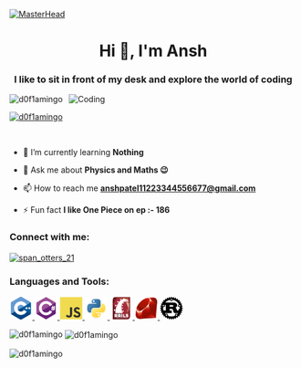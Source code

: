 [![MasterHead](https://wallpapercave.com/wp/wp9995114.jpg)](https://rishavchanda.io)
<h1 align="center">Hi 👋, I'm Ansh</h1>
<h3 align="center">I like to sit in front of my desk and explore the world of coding</h3>

<img align="right" alt="Coding" width="400" src="https://wallpapercave.com/wp/wp9995113.jpg">
<p align="left"> <img src="https://komarev.com/ghpvc/?username=d0f1amingo&label=Profile%20views&color=0e75b6&style=flat" alt="d0f1amingo" /> </p>

<p align="left"> <a href="https://github.com/ryo-ma/github-profile-trophy"><img src="https://github-profile-trophy.vercel.app/?username=d0f1amingo" alt="d0f1amingo" /></a> </p>

<p align="left"> <a href="https://twitter.com/" target="blank"><img src="https://img.shields.io/twitter/follow/?logo=twitter&style=for-the-badge" alt="" /></a> </p>

- 🌱 I’m currently learning **Nothing**

- 💬 Ask me about **Physics and Maths 😉**

- 📫 How to reach me **anshpatel11223344556677@gmail.com**

- ⚡ Fun fact **I like One Piece on ep :- 186**

<h3 align="left">Connect with me:</h3>
<p align="left">
<a href="https://www.codechef.com/users/span_otters_21" target="blank"><img align="center" src="https://cdn.jsdelivr.net/npm/simple-icons@3.1.0/icons/codechef.svg" alt="span_otters_21" height="30" width="40" /></a>
</p>

<h3 align="left">Languages and Tools:</h3>
<p align="left"> <a href="https://www.w3schools.com/cpp/" target="_blank" rel="noreferrer"> <img src="https://raw.githubusercontent.com/devicons/devicon/master/icons/cplusplus/cplusplus-original.svg" alt="cplusplus" width="40" height="40"/> </a> <a href="https://www.w3schools.com/cs/" target="_blank" rel="noreferrer"> <img src="https://raw.githubusercontent.com/devicons/devicon/master/icons/csharp/csharp-original.svg" alt="csharp" width="40" height="40"/> </a> <a href="https://developer.mozilla.org/en-US/docs/Web/JavaScript" target="_blank" rel="noreferrer"> <img src="https://raw.githubusercontent.com/devicons/devicon/master/icons/javascript/javascript-original.svg" alt="javascript" width="40" height="40"/> </a> <a href="https://www.python.org" target="_blank" rel="noreferrer"> <img src="https://raw.githubusercontent.com/devicons/devicon/master/icons/python/python-original.svg" alt="python" width="40" height="40"/> </a> <a href="https://rubyonrails.org" target="_blank" rel="noreferrer"> <img src="https://raw.githubusercontent.com/devicons/devicon/master/icons/rails/rails-original-wordmark.svg" alt="rails" width="40" height="40"/> </a> <a href="https://www.ruby-lang.org/en/" target="_blank" rel="noreferrer"> <img src="https://raw.githubusercontent.com/devicons/devicon/master/icons/ruby/ruby-original.svg" alt="ruby" width="40" height="40"/> </a> <a href="https://www.rust-lang.org" target="_blank" rel="noreferrer"> <img src="https://raw.githubusercontent.com/devicons/devicon/master/icons/rust/rust-plain.svg" alt="rust" width="40" height="40"/> </a> </p>

<p><img align="left" src="https://github-readme-stats.vercel.app/api/top-langs?username=d0f1amingo&show_icons=true&locale=en&layout=compact" alt="d0f1amingo" /></p>

<p>&nbsp;<img align="center" src="https://github-readme-stats.vercel.app/api?username=d0f1amingo&show_icons=true&locale=en" alt="d0f1amingo" /></p>

<p><img align="center" src="https://github-readme-streak-stats.herokuapp.com/?user=d0f1amingo&" alt="d0f1amingo" /></p>
